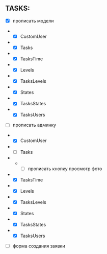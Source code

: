 ## TASKS:

- [x] прописать модели
- - [x] CustomUser
- - [x] Tasks
- - [x] TasksTime
- - [x] Levels
- - [x] TasksLevels
- - [x] States
- - [x] TasksStates
- - [x] TasksUsers

- [ ] прописать админку
- - [x] CustomUser
- - [ ] Tasks
- - - [ ] прописать кнопку просмотр фото
- - [x] TasksTime
- - [x] Levels
- - [x] TasksLevels
- - [x] States
- - [x] TasksStates
- - [x] TasksUsers

- [ ] форма создания заявки